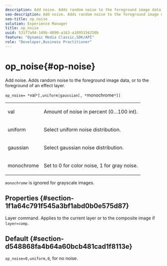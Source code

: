 ```yaml
---
description: Add noise. Adds random noise to the foreground image data, or to the foreground of an effect layer.
seo-description: Add noise. Adds random noise to the foreground image data, or to the foreground of an effect layer.
seo-title: op_noise
solution: Experience Manager
title: op_noise
uuid: 531f7a94-149b-4090-a163-a1895156250b
feature: "Dynamic Media Classic,SDK/API"
role: "Developer,Business Practitioner"
---
```


# op_noise{#op-noise}

Add noise. Adds random noise to the foreground image data, or to the foreground of an effect layer.

 `op_noise= *`val`*[,uniform|gaussian[, *`monochrome`*]]`

<table id="table_40675464E5824D52BF392ECCE2DDC03C"> 
 <tbody> 
  <tr> 
   <td colname="col1"> <p><span class="codeph"> val</span> </p> </td> 
   <td colname="col2"> <p>Amount of noise in percent (0…100 int). </p> </td> 
  </tr> 
  <tr> 
   <td colname="col1"> <p><span class="codeph"> uniform</span> </p> </td> 
   <td colname="col2"> <p>Select uniform noise distribution. </p> </td> 
  </tr> 
  <tr> 
   <td colname="col1"> <p><span class="codeph"> gaussian</span> </p> </td> 
   <td colname="col2"> <p>Select gaussian noise distribution. </p> </td> 
  </tr> 
  <tr> 
   <td colname="col1"> <p><span class="varname"> monochrome</span> </p> </td> 
   <td colname="col2"> <p>Set to 0 for color noise, 1 for gray noise. </p> </td> 
  </tr> 
 </tbody> 
</table>

*`monochrome`* is ignored for grayscale images.

## Properties {#section-1f1a64c791f545a3bf1abd0b0e575d87}

Layer command. Applies to the current layer or to the composite image if `layer=comp`.

## Default {#section-d548868fa4b64a60bcb481cad1f8113e}

`op_noise=0,uniform,0`, for no noise. 
